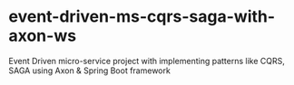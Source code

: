 # event-driven-ms-cqrs-saga-with-axon-ws
Event Driven micro-service project with implementing patterns like CQRS, SAGA using Axon &amp; Spring Boot framework
